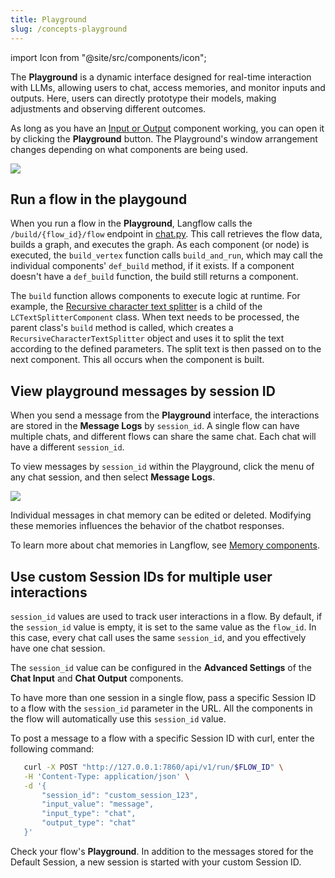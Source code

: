 ```yaml
---
title: Playground
slug: /concepts-playground
---
```


import Icon from "@site/src/components/icon";

The **Playground** is a dynamic interface designed for real-time interaction with LLMs, allowing users to chat, access memories, and monitor inputs and outputs. Here, users can directly prototype their models, making adjustments and observing different outcomes.

As long as you have an [Input or Output](/components-io) component working, you can open it by clicking the **Playground** button.
The Playground's window arrangement changes depending on what components are being used.

![](/img/playground.png)

## Run a flow in the playgound

When you run a flow in the **Playground**, Langflow calls the `/build/{flow_id}/flow` endpoint in [chat.py](https://github.com/langflow-ai/langflow/blob/main/src/backend/base/langflow/api/v1/chat.py#L162). This call retrieves the flow data, builds a graph, and executes the graph. As each component (or node) is executed, the `build_vertex` function calls `build_and_run`, which may call the individual components' `def_build` method, if it exists. If a component doesn't have a `def_build` function, the build still returns a component.

The `build` function allows components to execute logic at runtime. For example, the [Recursive character text splitter](https://github.com/langflow-ai/langflow/blob/main/src/backend/base/langflow/components/langchain_utilities/recursive_character.py) is a child of the `LCTextSplitterComponent` class. When text needs to be processed, the parent class's `build` method is called, which creates a `RecursiveCharacterTextSplitter` object and uses it to split the text according to the defined parameters. The split text is then passed on to the next component. This all occurs when the component is built.

## View playground messages by session ID

When you send a message from the **Playground** interface, the interactions are stored in the **Message Logs** by `session_id`.
A single flow can have multiple chats, and different flows can share the same chat. Each chat will have a different `session_id`.

To view messages by `session_id` within the Playground, click the <Icon name="Ellipsis" aria-label="Horizontal ellipsis" /> menu of any chat session, and then select **Message Logs**.

![](/img/messages-logs.png)

Individual messages in chat memory can be edited or deleted. Modifying these memories influences the behavior of the chatbot responses.

To learn more about chat memories in Langflow, see [Memory components](/components-memories).

## Use custom Session IDs for multiple user interactions

`session_id` values are used to track user interactions in a flow.
By default, if the `session_id` value is empty, it is set to the same value as the `flow_id`. In this case, every chat call uses the same `session_id`, and you effectively have one chat session.

The `session_id` value can be configured in the **Advanced Settings** of the **Chat Input** and **Chat Output** components.

To have more than one session in a single flow, pass a specific Session ID to a flow with the `session_id` parameter in the URL. All the components in the flow will automatically use this `session_id` value.

To post a message to a flow with a specific Session ID with curl, enter the following command:

```bash
   curl -X POST "http://127.0.0.1:7860/api/v1/run/$FLOW_ID" \
   -H 'Content-Type: application/json' \
   -d '{
       "session_id": "custom_session_123",
       "input_value": "message",
       "input_type": "chat",
       "output_type": "chat"
   }'
```

Check your flow's **Playground**. In addition to the messages stored for the Default Session, a new session is started with your custom Session ID.

